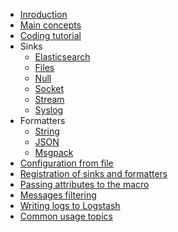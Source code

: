   * [Inroduction](../README.md)
  * [Main concepts](manual/concepts.rmd)
  * [Coding tutorial](tutorial.md)
  * Sinks
    * [Elasticsearch](manual/feature/sink/elasticsearch.rmd)
    * [Files](manual/feature/sink/files.rmd)
    * [Null](manual/feature/sink/null.rmd)
    * [Socket](manual/feature/sink/socket.rmd)
    * [Stream](manual/feature/sink/stream.rmd)
    * [Syslog](manual/feature/sink/syslog.rmd)
  * Formatters
    * [String](manual/feature/formatter/string.rmd)
    * [JSON](manual/feature/formatter/json.rmd)
    * [Msgpack](manual/feature/formatter/msgpack.rmd)
  * [Configuration from file](tutorial-config-from-file.md)
  * [Registration of sinks and formatters](registration-rules.md)
  * [Passing attributes to the macro](passing-attributes.md)
  * [Messages filtering](messages-filtering.md)
  * [Writing logs to Logstash](logstash-logging.md)
  * [Common usage topics](common-usage.md)
